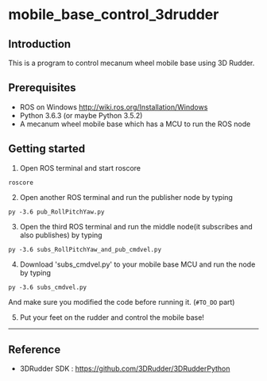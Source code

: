 mobile_base_control_3drudder
============================

## Introduction
This is a program to control mecanum wheel mobile base using 3D Rudder.

## Prerequisites
* ROS on Windows
http://wiki.ros.org/Installation/Windows
* Python 3.6.3 (or maybe Python 3.5.2)
* A mecanum wheel mobile base which has a MCU to run the ROS node


## Getting started
1. Open ROS terminal and start roscore
```
roscore
```


2. Open another ROS terminal and run the publisher node by typing
```
py -3.6 pub_RollPitchYaw.py
```


3. Open the third ROS terminal and run the middle node(it subscribes and also publishes) by typing
```
py -3.6 subs_RollPitchYaw_and_pub_cmdvel.py
```


4. Download 'subs_cmdvel.py' to your mobile base MCU and run the node by typing
```
py -3.6 subs_cmdvel.py
```
And make sure you modified the code before running it. (```#TO_DO``` part)



5. Put your feet on the rudder and control the mobile base!


***
## Reference
* 3DRudder SDK : https://github.com/3DRudder/3DRudderPython
